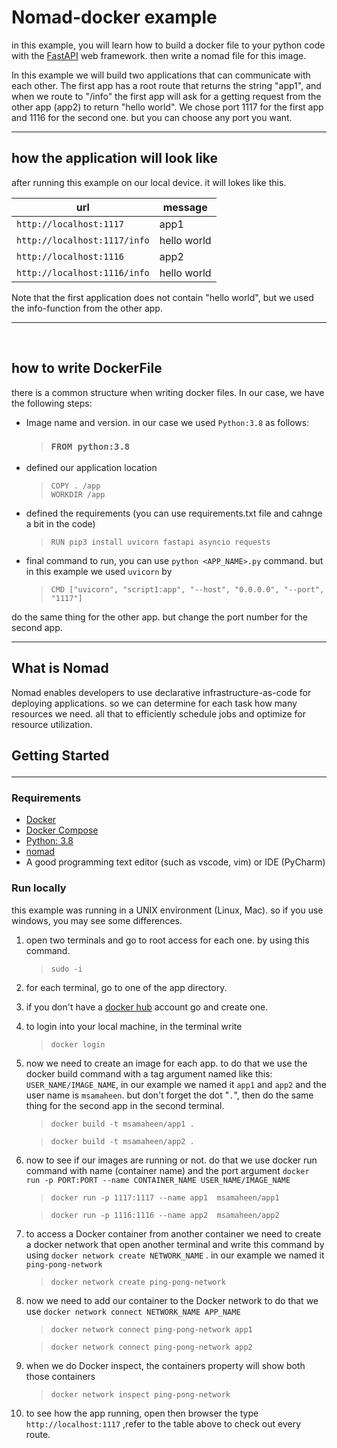 # Nomad-docker example
in this example, you will learn how to build a docker file to your python code with the [FastAPI](https://fastapi.tiangolo.com/deployment/docker/) web framework. then write a nomad file for this image.

In this example we will build two applications that can communicate with each other. The first app has a root route that returns the string "app1", and when we route to "/info" the first app will ask for a getting request from the other app (app2) to return "hello world". We chose port 1117 for the first app and 1116 for the second one. but you can choose any port you want.
<hr>

## how the application will look like
after running this example on our local device. it will lokes like this.

| url | message |
| ------ | ------ |
| `http://localhost:1117` | app1|
| `http://localhost:1117/info` | hello world|
`http://localhost:1116` | app2|
| `http://localhost:1116/info` | hello world|

Note that the first application does not contain "hello world", but we used the info-function from the other app.
<br>
<hr>
<br> 

## how to write DockerFile 
there is a common structure when writing docker files. In our case, we have the following steps:


- Image name and version. in our case we used `Python:3.8` as follows: 
    >### `FROM python:3.8`
- defined our application location 
    >`COPY . /app`  
    >`WORKDIR /app` 
- defined the requirements (you can use requirements.txt file and cahnge a bit in the code)
    >`RUN pip3 install uvicorn fastapi asyncio requests`

- final command to run, you can use `python <APP_NAME>.py` command. but in this example we used `uvicorn` by
    >`CMD ["uvicorn", "script1:app", "--host", "0.0.0.0", "--port", "1117"]`

do the same thing for the other app. but change the port number for the second app.

<hr>

## What is Nomad
Nomad enables developers to use declarative infrastructure-as-code for deploying applications. so we can determine for each task how many resources we need. all that to efficiently schedule jobs and optimize for resource utilization.


## Getting Started <hr>

### Requirements 
* [Docker](https://docs.docker.com/)
* [Docker Compose](https://docs.docker.com/compose/)
* [Python: 3.8](https://www.python.org/)
* [nomad](https://www.nomadproject.io/downloads)
* A good programming text editor (such as vscode, vim) or IDE (PyCharm)


### Run locally
this example was running in a UNIX environment  (Linux, Mac). so if you use windows, you may see some differences.

1. open two terminals and go to root access for each one. by using this command.
   >`sudo -i`
2. for each terminal, go to one of the app directory.
3. if you don't have a [docker hub](https://hub.docker.com/) account go and create one.
4. to login into your local machine, in the terminal write
   >`docker login`
5. now we need to create an image for each app. to do that we use the docker build command with a tag argument named like this: `USER_NAME/IMAGE_NAME`, in our example we named it `app1` and `app2` and the user name is `msamaheen`. but don't forget the dot "`.`", then do the same thing for the second app in the second terminal.
   >`docker build -t msamaheen/app1 .`  

   >`docker build -t msamaheen/app2 .`
6. now to see if our images are running or not. do that we use docker run command with name (container name) and the port argument `docker run -p PORT:PORT --name CONTAINER_NAME USER_NAME/IMAGE_NAME`
   >`docker run -p 1117:1117 --name app1  msamaheen/app1 `  

   >`docker run -p 1116:1116 --name app2  msamaheen/app2 `
7. to access a Docker container from another container we need to create a docker network that open another terminal and write this command by using `docker network create
NETWORK_NAME` . in our example we named it `ping-pong-network` 
    >`docker network create ping-pong-network`
8. now we need to add our container to the Docker network to do that we use `docker network connect NETWORK_NAME APP_NAME`
   >`docker network connect ping-pong-network app1`

   >`docker network connect ping-pong-network app2`
9. when we do Docker inspect, the containers property will show both those containers
    >`docker network inspect ping-pong-network`
10. to see how the app running, open then  browser the type `http://localhost:1117` ,refer to the table above to check out every route.
